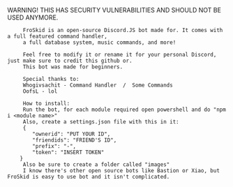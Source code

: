    WARNING! THIS HAS SECURITY VULNERABILITIES AND SHOULD NOT BE USED ANYMORE.		 
		 
		 
		 FroSkid is an open-source Discord.JS bot made for. It comes with a full featured command handler,
		 a full database system, music commands, and more! 
		 
		 Feel free to modify it or rename it for your personal Discord, just make sure to credit this github or.
		 This bot was made for beginners.
		 
		 Special thanks to:
		 Whogivsachit - Command Handler  /  Some Commands
		 OofsL - lol
		 
		 How to install:
		 Run the bot, for each module required open powershell and do "npm i <module name>"
		 Also, create a settings.json file with this in it:
		 {
			"ownerid": "PUT YOUR ID",
			"friendids": "FRIEND'S ID",
			"prefix": "-",
			"token": "INSERT TOKEN"
		}
		 Also be sure to create a folder called "images"
		 I know there's other open source bots like Bastion or Xiao, but FroSkid is easy to use bot and it isn't complicated.
		 

